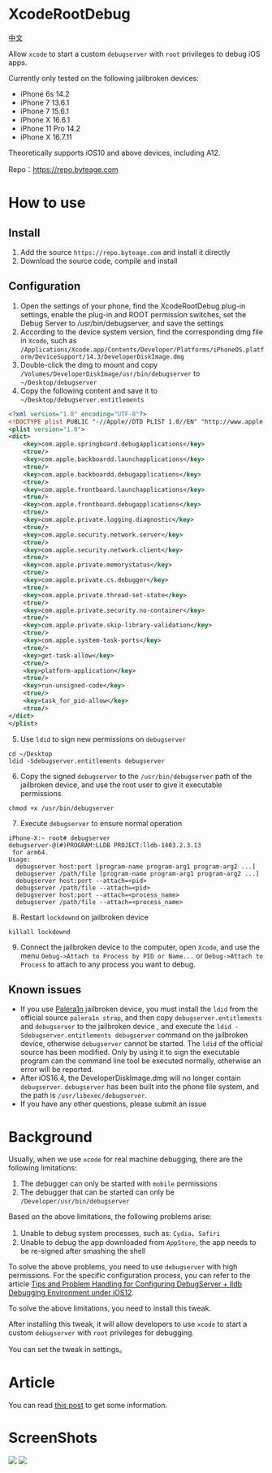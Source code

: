 # XcodeRootDebug

[中文](https://github.com/lemon4ex/XcodeRootDebug/blob/main/README_CN.md)

Allow `xcode` to start a custom `debugserver` with `root` privileges to debug iOS apps.

Currently only tested on the following jailbroken devices:

* iPhone 6s 14.2
* iPhone 7 13.6.1
* iPhone 7 15.6.1
* iPhone X 16.6.1
* iPhone 11 Pro 14.2
* iPhone X 16.7.11

Theoretically supports iOS10 and above devices, including A12.

Repo：https://repo.byteage.com

# How to use
## Install
1. Add the source `https://repo.byteage.com` and install it directly
2. Download the source code, compile and install

## Configuration
1. Open the settings of your phone, find the XcodeRootDebug plug-in settings, enable the plug-in and ROOT permission switches, set the Debug Server to /usr/bin/debugserver, and save the settings
2. According to the device system version, find the corresponding dmg file in `Xcode`, such as `/Applications/Xcode.app/Contents/Developer/Platforms/iPhoneOS.platform/DeviceSupport/14.3/DeveloperDiskImage.dmg`
3. Double-click the dmg to mount and copy `/Volumes/DeveloperDiskImage/usr/bin/debugserver` to `~/Desktop/debugserver`
4. Copy the following content and save it to `~/Desktop/debugserver.entitlements`
```xml
<?xml version="1.0" encoding="UTF-8"?>
<!DOCTYPE plist PUBLIC "-//Apple//DTD PLIST 1.0//EN" "http://www.apple.com/DTDs/PropertyList-1.0.dtd">
<plist version="1.0">
<dict>
	<key>com.apple.springboard.debugapplications</key>
	<true/>
	<key>com.apple.backboardd.launchapplications</key>
	<true/>
	<key>com.apple.backboardd.debugapplications</key>
	<true/>
	<key>com.apple.frontboard.launchapplications</key>
	<true/>
	<key>com.apple.frontboard.debugapplications</key>
	<true/>
	<key>com.apple.private.logging.diagnostic</key>
	<true/>
	<key>com.apple.security.network.server</key>
	<true/>
	<key>com.apple.security.network.client</key>
	<true/>
	<key>com.apple.private.memorystatus</key>
	<true/>
	<key>com.apple.private.cs.debugger</key>
	<true/>
	<key>com.apple.private.thread-set-state</key>
	<true/>
	<key>com.apple.private.security.no-container</key>
	<true/>
	<key>com.apple.private.skip-library-validation</key>
	<true/>
	<key>com.apple.system-task-ports</key>
	<true/>
	<key>get-task-allow</key>
	<true/>
	<key>platform-application</key>
	<true/>
	<key>run-unsigned-code</key>
	<true/>
	<key>task_for_pid-allow</key>
	<true/>
</dict>
</plist>
```
5. Use `ldid` to sign new permissions on `debugserver`
```shell
cd ~/Desktop
ldid -Sdebugserver.entitlements debugserver
```
6. Copy the signed `debugserver` to the `/usr/bin/debugserver` path of the jailbroken device, and use the root user to give it executable permissions
```shell
chmod +x /usr/bin/debugserver
```
7. Execute `debugserver` to ensure normal operation
```shell
iPhone-X:~ root# debugserver
debugserver-@(#)PROGRAM:LLDB PROJECT:lldb-1403.2.3.13
 for arm64.
Usage:
  debugserver host:port [program-name program-arg1 program-arg2 ...]
  debugserver /path/file [program-name program-arg1 program-arg2 ...]
  debugserver host:port --attach=<pid>
  debugserver /path/file --attach=<pid>
  debugserver host:port --attach=<process_name>
  debugserver /path/file --attach=<process_name>
```
8. Restart `lockdownd` on jailbroken device
```shell
killall lockdownd
```
9. Connect the jailbroken device to the computer, open `Xcode`, and use the menu `Debug->Attach to Process by PID or Name...` or `Debug->Attach to Process` to attach to any process you want to debug.

## Known issues
* If you use [Palera1n](https://palera.in/) jailbroken device, you must install the `ldid` from the official source `palera1n strap`, and then copy `debugserver.entitlements` and `debugserver` to the jailbroken device , and execute the `ldid -Sdebugserver.entitlements debugserver` command on the jailbroken device, otherwise `debugserver` cannot be started. The `ldid` of the official source has been modified. Only by using it to sign the executable program can the command line tool be executed normally, otherwise an error will be reported.
* After iOS16.4, the DeveloperDiskImage.dmg will no longer contain `debugserver`. `debugserver` has been built into the phone file system, and the path is `/usr/libexec/debugserver`.
* If you have any other questions, please submit an issue

# Background

Usually, when we use `xcode` for real machine debugging, there are the following limitations:

1. The debugger can only be started with `mobile` permissions
2. The debugger that can be started can only be `/Developer/usr/bin/debugserver`

Based on the above limitations, the following problems arise:

1. Unable to debug system processes, such as: `Cydia`、`Safiri`
2. Unable to debug the app downloaded from `AppStore`, the app needs to be re-signed after smashing the shell

To solve the above problems, you need to use `debugserver` with high permissions. For the specific configuration process, you can refer to the article [Tips and Problem Handling for Configuring DebugServer + lldb Debugging Environment under iOS12](https://iosre.com/t/ios12-debugserver-lldb/14429).

To solve the above limitations, you need to install this tweak.

After installing this tweak, it will allow developers to use `xcode` to start a custom `debugserver` with `root` privileges for debugging.

You can set the tweak in settings。

# Article

You can read [this post](https://byteage.com/154.html?from=github) to get some information.

# ScreenShots

![](ScreenShots/20220627_235849.png)
![](ScreenShots/20220628_000606_898.png)
